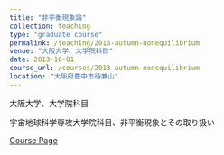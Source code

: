 ```yaml
---
title: "非平衡現象論"
collection: teaching
type: "graduate course"
permalink: /teaching/2013-autumn-nonequilibrium
venue: "大阪大学、大学院科目"
date: 2013-10-01
course_url: /courses/2013-autumn-nonequilibrium
location: "大阪府豊中市待兼山"
---
```


大阪大学、大学院科目

宇宙地球科学専攻大学院科目、非平衡現象とその取り扱い


<a href='https://stsykw.github.io/courses/2013-autumn-nonequilibrium'>Course Page</a>
